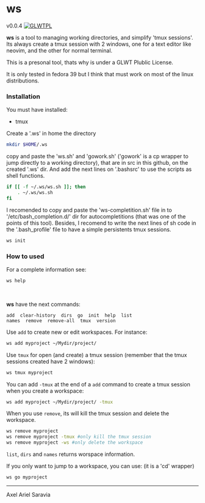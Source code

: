 # ws
v0.0.4
[![GLWTPL](https://img.shields.io/badge/GLWT-Public_License-red.svg)](https://github.com/me-shaon/GLWTPL
)

**ws** is a tool to managing working directories, and simplify 'tmux sessions'.
Its always create a tmux session with 2 windows, one for a text editor like
neovim, and the other for normal terminal. 

This is a presonal tool, thats why is under a GLWT Plublic License.

It is only tested in fedora 39 but I think that must work on most of the linux
distributions.

### Installation

You must have installed:
- tmux


Create a '.ws' in home the directory
```sh
mkdir $HOME/.ws
```
copy and paste the 'ws.sh' and 'gowork.sh' ('gowork' is a cp wrapper to jump
directly to a working directory), that are in src in this github, on the
created '.ws' dir. And add the next lines on '.bashsrc' to use the scripts as
shell functions.

```sh
if [[ -f ~/.ws/ws.sh ]]; then
    . ~/.ws/ws.sh
fi
```

I recomended to copy and paste the 'ws-completition.sh' file in to
'/etc/bash_completion.d/' dir for <Tab><Tab> autocompletitions (that was one
of the points of this tool). Besides, I recomend to write the next lines of sh
code in the '.bash_profile' file to have a simple persistents tmux sessions.

```sh
ws init
```


### How to used

For a complete information see:
```sh
ws help
```
<br>

**ws** have the next commands:
    
    add  clear-history  dirs  go  init  help  list
    names  remove  remove-all  tmux  version
    

Use ``add`` to create new or edit workspaces. For instance:
```sh
ws add myproject ~/Mydir/project/
```

Use ``tmux`` for open (and create) a tmux session (remember that the tmux
sessions created have 2 windows):
```sh
ws tmux myproject
```
You can add ``-tmux`` at the end of a ``add`` command to create a tmux
session when you create a workspace:
```sh
ws add myproject ~/Mydir/project/ -tmux
```

When you use ``remove``, its will kill the tmux session and delete the
workspace.
```sh
ws remove myproject
ws remove myproject -tmux #only kill the tmux session
ws remove myproject -ws #only delete the workspace
```

``list``, ``dirs`` and ``names`` returns worspace information.

If you only want to jump to a workspace, you can use: (it is a 'cd' wrapper)
```sh
ws go myproject
```

---

Axel Ariel Saravia
